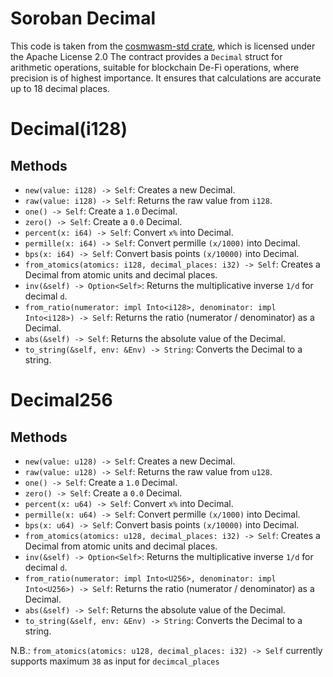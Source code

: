 # Soroban Decimal
This code is taken from the [cosmwasm-std crate](https://github.com/CosmWasm/cosmwasm.), which is licensed under the Apache License 2.0
The contract provides a `Decimal` struct for arithmetic operations, suitable for blockchain De-Fi operations, where precision is of highest importance. It ensures that calculations are accurate up to 18 decimal places.

# Decimal(i128)
## Methods

- `new(value: i128) -> Self`: Creates a new Decimal.
- `raw(value: i128) -> Self`: Returns the raw value from `i128`.
- `one() -> Self`: Create a `1.0` Decimal.
- `zero() -> Self`: Create a `0.0` Decimal.
- `percent(x: i64) -> Self`: Convert `x%` into Decimal.
- `permille(x: i64) -> Self`: Convert permille `(x/1000)` into Decimal.
- `bps(x: i64) -> Self`: Convert basis points `(x/10000)` into Decimal.
- `from_atomics(atomics: i128, decimal_places: i32) -> Self`: Creates a Decimal from atomic units and decimal places.
- `inv(&self) -> Option<Self>`: Returns the multiplicative inverse `1/d` for decimal `d`.
- `from_ratio(numerator: impl Into<i128>, denominator: impl Into<i128>) -> Self`: Returns the ratio (numerator / denominator) as a Decimal.
- `abs(&self) -> Self`: Returns the absolute value of the Decimal.
- `to_string(&self, env: &Env) -> String`: Converts the Decimal to a string.


# Decimal256
## Methods

- `new(value: u128) -> Self`: Creates a new Decimal.
- `raw(value: u128) -> Self`: Returns the raw value from `u128`.
- `one() -> Self`: Create a `1.0` Decimal.
- `zero() -> Self`: Create a `0.0` Decimal.
- `percent(x: u64) -> Self`: Convert `x%` into Decimal.
- `permille(x: u64) -> Self`: Convert permille `(x/1000)` into Decimal.
- `bps(x: u64) -> Self`: Convert basis points `(x/10000)` into Decimal.
- `from_atomics(atomics: u128, decimal_places: i32) -> Self`: Creates a Decimal from atomic units and decimal places.
- `inv(&self) -> Option<Self>`: Returns the multiplicative inverse `1/d` for decimal `d`.
- `from_ratio(numerator: impl Into<U256>, denominator: impl Into<U256>) -> Self`: Returns the ratio (numerator / denominator) as a Decimal.
- `abs(&self) -> Self`: Returns the absolute value of the Decimal.
- `to_string(&self, env: &Env) -> String`: Converts the Decimal to a string.


N.B.: `from_atomics(atomics: u128, decimal_places: i32) -> Self` currently supports maximum `38` as input for `decimcal_places`
